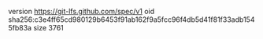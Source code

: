version https://git-lfs.github.com/spec/v1
oid sha256:c3e4ff65cd980129b6453f91ab162f9a5fcc96f4db5d41f81f33adb1545fb83a
size 3761
